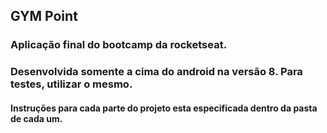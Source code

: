 ## GYM Point

### Aplicação final do bootcamp da rocketseat.

### Desenvolvida somente a cima do android na versão 8. Para testes, utilizar o mesmo.

#### Instruções para cada parte do projeto esta especificada dentro da pasta de cada um.
